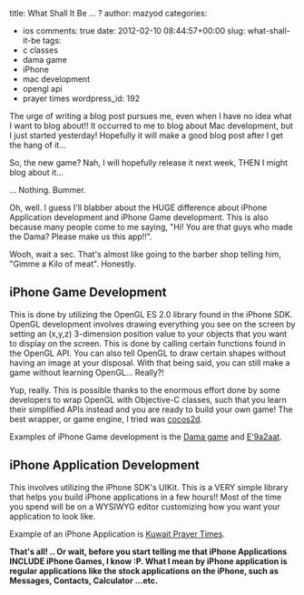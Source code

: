 title: What Shall It Be ... ?
author: mazyod
categories:
- ios
comments: true
date: 2012-02-10 08:44:57+00:00
slug: what-shall-it-be
tags:
- c classes
- dama game
- iPhone
- mac development
- opengl api
- prayer times
wordpress_id: 192

The urge of writing a blog post pursues me, even when I have no idea what I want to blog about!! It occurred to me to blog about Mac development, but I just started yesterday! Hopefully it will make a good blog post after I get the hang of it...

So, the new game? Nah, I will hopefully release it next week, THEN I might blog about it...

... Nothing. Bummer.

Oh, well. I guess I'll blabber about the HUGE difference about iPhone Application development and iPhone Game development. This is also because many people come to me saying, "Hi! You are that guys who made the Dama? Please make us this app!!".

Wooh, wait a sec. That's almost like going to the barber shop telling him, "Gimme a Kilo of meat". Honestly.


## iPhone Game Development


This is done by utilizing the OpenGL ES 2.0 library found in the iPhone SDK. OpenGL development involves drawing everything you see on the screen by setting an (x,y,z) 3-dimension position value to your objects that you want to display on the screen. This is done by calling certain functions found in the OpenGL API. You can also tell OpenGL to draw certain shapes without having an image at your disposal. With that being said, you can still make a game without learning OpenGL... Really?!

Yup, really. This is possible thanks to the enormous effort done by some developers to wrap OpenGL with Objective-C classes, such that you learn their simplified APIs instead and you are ready to build your own game! The best wrapper, or game engine, I tried was [cocos2d](https://github.com/cocos2d/cocos2d-objc).

Examples of iPhone Game development is the [Dama game](http://itunes.apple.com/il/app/id442570707?mt=8) and [E'9a2aat](http://itunes.apple.com/kw/app/ada-at/id433857439?mt=8).


## iPhone Application Development


This involves utilizing the iPhone SDK's UIKit. This is a VERY simple library that helps you build iPhone applications in a few hours!! Most of the time you spend will be on a WYSIWYG editor customizing how you want your application to look like.

Example of an iPhone Application is [Kuwait Prayer Times](http://itunes.apple.com/kw/app/kuwait-prayer-times/id395107915?mt=8).



**That's all! .. Or wait, before you start telling me that iPhone Applications INCLUDE iPhone Games, I know :P. What I mean by iPhone application is regular applications like the stock applications on the iPhone, such as Messages, Contacts, Calculator ...etc.**
